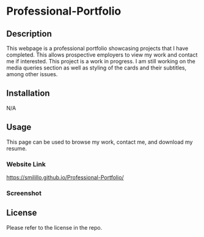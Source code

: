 # Professional-Portfolio

## Description

This webpage is a professional portfolio showcasing projects that I have completed. This allows prospective employers to view my work and contact me if interested. This project is a work in progress. I am still working on the media queries section as well as styling of the cards and their subtitles, among other issues.

## Installation

N/A

## Usage

This page can be used to browse my work, contact me, and download my resume.

### Website Link
https://smilillo.github.io/Professional-Portfolio/

### Screenshot

## License

Please refer to the license in the repo.
